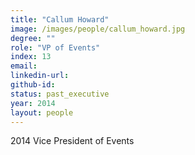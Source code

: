 ```yaml
---
title: "Callum Howard"
image: /images/people/callum_howard.jpg
degree: ""
role: "VP of Events"
index: 13
email:
linkedin-url:
github-id:
status: past_executive
year: 2014
layout: people
---
```

2014 Vice President of Events

